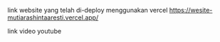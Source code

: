 link website yang telah di-deploy menggunakan vercel
https://wesite-mutiarashintaaresti.vercel.app/

link video youtube
